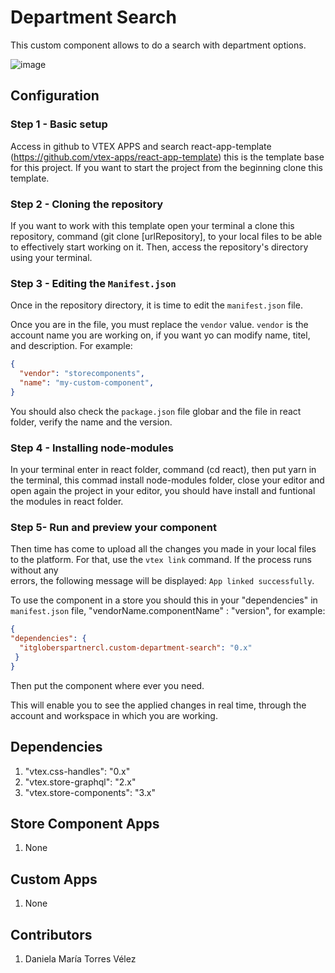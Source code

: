 # Department Search

This custom component allows to do a search with department options.

![image](https://user-images.githubusercontent.com/101153916/196551570-f1a7793e-20d8-4074-a496-73393009890b.png)

## Configuration

### Step 1 -  Basic setup

Access in github to VTEX APPS and search react-app-template (https://github.com/vtex-apps/react-app-template) this is the template base for this project. If you want 
to start the project from the beginning clone this template.

### Step 2 - Cloning the repository

If you want to work with this template open your terminal a clone this repository, command (git clone [urlRepository], to your local files to be able to effectively 
start working on it.
Then, access the repository's directory using your terminal. 

### Step 3 - Editing the `Manifest.json`

Once in the repository directory, it is time to edit the `manifest.json` file. 

Once you are in the file, you must replace the `vendor` value. `vendor` is the account name you are working on, if you want yo can modify name, titel, and description. For example:

```json
{
  "vendor": "storecomponents",
  "name": "my-custom-component",
}
```
You should also check the `package.json` file globar and the file in react folder, verify the name and the version.

### Step 4 -  Installing node-modules

In your terminal enter in react folder, command (cd react), then put yarn in the terminal, this commad install node-modules folder, close your editor and open again 
the project in your editor, you should have install and funtional the modules in react folder.

### Step 5- Run and preview your component

Then time has come to upload all the changes you made in your local files to the platform. For that, use the `vtex link` command. If the process runs without any  
errors, the following message will be displayed: `App linked successfully`.

To use the component in a store you should this in your "dependencies" in `manifest.json` file, "vendorName.componentName" : "version", for example:
 ```json
{
"dependencies": {
   "itgloberspartnercl.custom-department-search": "0.x"
  }
}
```
Then put the component where ever you need.

This will enable you to see the applied changes in real time, through the account and workspace in which you are working.

## Dependencies
1. "vtex.css-handles": "0.x"
2. "vtex.store-graphql": "2.x"
3. "vtex.store-components": "3.x"

## Store Component Apps
1. None


## Custom Apps
1. None

## Contributors
1. Daniela María Torres Vélez


